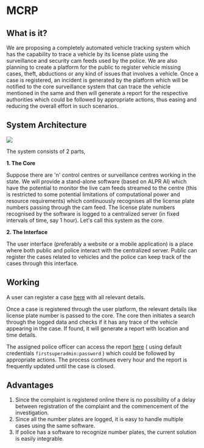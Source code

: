 # MCRP
## What is it?
We are proposing a completely automated vehicle tracking system which has the capability to trace a vehicle by its license plate using the surveillance and security cam feeds used by the police. We are also planning to create a platform for the public to register vehicle missing cases, theft, abductions or any kind of issues that involves a vehicle. Once a case is registered, an incident is generated by the platform which will be notified to the core surveillance system that can trace the vehicle mentioned in the same and then will generate a report for the respective authorities which could be followed by appropriate actions, thus easing and reducing the overall effort in such scenarios.

## System Architecture
![](https://github.com/HacKP-CyberDome/coderscafe-web/blob/master/core/surveillance-centre/openalpr/src/Architecture.jpg)

The system consists of 2 parts,

**1. The Core**

Suppose there are 'n' control centres or surveillance centres working in the state. We will provide a stand-alone software (based on ALPR AI) which have the potential to monitor the live cam feeds streamed to the centre (this is restricted to some potential limitations of computational power and resource requirements) which continuously recognises all the license plate numbers passing through the cam feed. The license plate numbers recognised by the software is logged to a centralized server (in fixed intervals of time, say 1 hour). Let's call this system as the core.

**2. The Interface**

The user interface (preferably a website or a mobile application) is a place where both public and police interact with the centralized server. Public can register the cases related to vehicles and the police can keep track of the cases through this interface.

## Working
A user can register a case [here](http://coderscafe.hackp.cyberdome.org.in/) with all relevant details.

Once a case is registered through the user platform, the relevant details like license plate number is passed to the core. The core then initiates a search through the logged data and checks if it has any trace of the vehicle appearing in the case. If found, it will generate a report with location and time details. 

The assigned police officer can access the report [here](http://coderscafe.hackp.cyberdome.org.in/admin/login) ( using default credentials ```firstsuperadmin:password``` ) which could be followed by appropriate actions. The process continues every hour and the report is frequently updated until the case is closed.

## Advantages

1. Since the complaint is registered online there is no possibility of a delay between registration of the complaint and the commencement of the investigation.
2. Since all the number plates are logged, it is easy to handle multiple cases using the same software.
3. If police has a software to recognize number plates, the current solution is easily integrable.